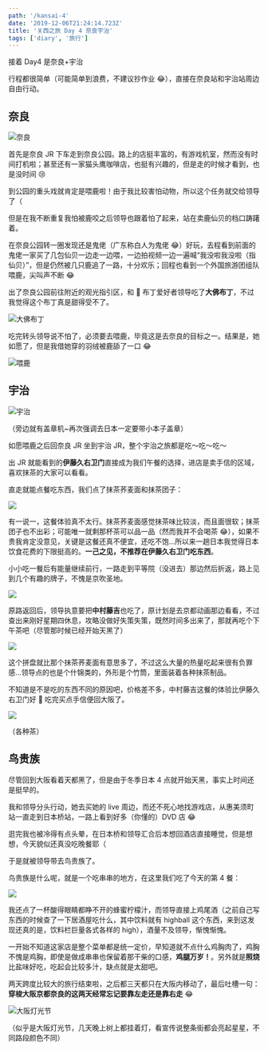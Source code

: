 ```yaml
---
path: '/kansai-4'
date: '2019-12-06T21:24:14.723Z'
title: '关西之旅 Day 4 奈良宇治'
tags: ['diary', '旅行']
---
```


接着 Day4 是奈良+宇治

行程都很简单（可能简单到浪费，不建议抄作业 😂），直接在奈良站和宇治站周边自由行动。

## 奈良

![奈良](nara.jpg)

首先是奈良 JR 下车走到奈良公园。路上的店挺丰富的，有游戏机室，然而没有时间打机啦；甚至还有一家猫头鹰咖啡店，也挺有兴趣的，但是走的时候才看到，也是没时间 😢

到公园的重头戏就肯定是喂鹿啦！由于我比较害怕动物，所以这个任务就交给领导了（

但是在我不断重复我怕被鹿咬之后领导也跟着怕了起来，站在卖鹿仙贝的档口踌躇着。

在奈良公园转一圈发现还是鬼佬（广东称白人为鬼佬 😂）好玩，去程看到前面的鬼佬一家买了几包仙贝一边走一边喂，一边拍视频一边一遍喊“我没啦我没啦（指仙贝）”，但是仍然被几只鹿追了一路，十分欢乐；回程也看到一个外国旅游团组队喂鹿，尖叫声不断 😂

出了奈良公园前往附近的观光指引区，和 🍮 布丁爱好者领导吃了**大佛布丁**，不过我觉得这个布丁真是甜得受不了。

![大佛布丁](purin.jpg)

吃完转头领导说不怕了，必须要去喂鹿，毕竟这是去奈良的目标之一。结果是，她如愿了，但是我借她穿的羽绒被鹿舔了一口 😂

![喂鹿](sika.jpg)

## 宇治

![宇治](uji.jpg)

（旁边就有盖章机~再次强调去日本一定要带小本子盖章）

如愿喂鹿之后回奈良 JR 坐到宇治 JR，整个宇治之旅都是吃～吃～吃～

出 JR 就能看到的**伊藤久右卫门**直接成为我们午餐的选择，进店是卖手信的区域，喜欢抹茶的大家可以看看。

直走就能点餐吃东西，我们点了抹茶荞麦面和抹茶团子：

![](matcha1.jpg)

有一说一，这餐体验真不太行。抹茶荞麦面感觉抹茶味比较淡，而且面很软；抹茶团子也不出彩；可能唯一就剩那杯茶可以品一品（然而我并不会喝茶 😂），如果不贵我肯定没意见，关键是这餐还真不便宜，还吃不饱...所以来一趟日本我觉得日本饮食花费的下限挺高的。**一己之见，不推荐在伊藤久右卫门吃东西**。

小小吃一餐后有能量继续前行，一路走到平等院（没进去）那边然后折返，路上见到几个有趣的牌子，不愧是京吹圣地。

![](ujikyoani.jpg)

原路返回后，领导执意要把**中村藤吉**也吃了，原计划是去京都动画那边看看，不过查出来刚好星期四休息，攻略没做好失策失策，既然时间多出来了，那就再吃个下午茶吧（尽管那时候已经开始天黑了）

![](matcha2.jpg)

这个拼盘就比那个抹茶荞麦面有意思多了，不过这么大量的热量吃起来很有负罪感...领导点的也是个什锦类的，外形是个竹筒，里面装着各种抹茶制品。

不知道是不是吃的东西不同的原因吧，价格差不多，中村藤吉这餐的体验比伊藤久右卫门好 🤔 吃完买点手信便回大阪了。

![](cha.jpg)

（各种茶）

## 鸟贵族

尽管回到大阪看着天都黑了，但是由于冬季日本 4 点就开始天黑，事实上时间还是挺早的。

我和领导分头行动，她去买她的 live 周边，而还不死心地找游戏店，从惠美须町站一直走到日本桥站，一路上看到好多（你懂的）DVD 店 😂

逛完我也被冷得有点头晕，在日本桥和领导汇合后本想回酒店直接睡觉，但是想想，今天貌似还真没吃晚餐耶（

于是就被领导带去鸟贵族了。

鸟贵族是什么呢，就是一个吃串串的地方，在这里我们吃了今天的第 4 餐：

![](tori.jpg)

我还点了一杯酸得眼睛都睁不开的蜂蜜柠檬汁，而领导直接上鸡尾酒（之前自己写东西的时候查了一下居酒屋吃什么，其中饮料就有 highball 这个东西，来到这发现还真的是，饮料栏巨量各式各样的 high），酒量不及领导，惭愧惭愧。

一开始不知道这家店是整个菜单都是统一定价，早知道就不点什么鸡胸肉了，鸡胸不愧是鸡胸，即使是做成串串也保留着那干柴的口感，**鸡腿万岁！**。另外就是**照烧**比盐味好吃，吃起会比较多汁，缺点就是太甜吧。

两天跨度比较大的旅行结束啦，之后都三天都只在大阪内移动了，最后吐槽一句：**穿梭大阪京都奈良的这两天经常忘记要靠左走还是靠右走** 😂

![大阪灯光节](灯光节.jpg)

（似乎是大阪灯光节，几天晚上树上都挂着灯，看宣传说整条街都会亮起星星，不同路段颜色不同）